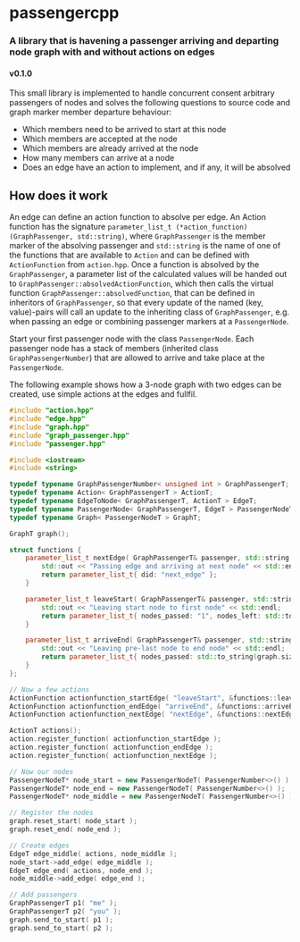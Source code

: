 # passengercpp
### A library that is havening a passenger arriving and departing node graph with and without actions on edges
#### v0.1.0

This small library is implemented to handle concurrent consent arbitrary passengers of nodes and solves the following questions to source code and graph marker member departure behaviour:

* Which members need to be arrived to start at this node
* Which members are accepted at the node
* Which members are already arrived at the node
* How many members can arrive at a node
* Does an edge have an action to implement, and if any, it will be absolved

## How does it work

An edge can define an action function to absolve per edge. An Action function has the signature `parameter_list_t (*action_function)(GraphPassenger, std::string)`, where `GraphPassenger` is the member marker of the absolving passenger and `std::string` is the name of one of the functions that are available to `Action` and can be defined with `ActionFunction` from `action.hpp`. Once a function is absolved by the `GraphPassenger`, a parameter list of the calculated values will be handed out to `GraphPassenger::absolvedActionFunction`, which then calls the virtual function `GraphPassenger::absolvedFunction`, that can be defined in inheritors of `GraphPassenger`, so that every update of the named (key, value)-pairs will call an update to the inheriting class of `GraphPassenger`, e.g. when passing an edge or combining passenger markers at a `PassengerNode`.

Start your first passenger node with the class `PassengerNode`. Each passenger node has a stack of members (inherited class `GraphPassengerNumber`) that are allowed to arrive and take place at the `PassengerNode`.

The following example shows how a 3-node graph with two edges can be created, use simple actions at the edges and fullfil.

```c++
#include "action.hpp"
#include "edge.hpp"
#include "graph.hpp"
#include "graph_passenger.hpp"
#include "passenger.hpp"

#include <iostream>
#include <string>

typedef typename GraphPassengerNumber< unsigned int > GraphPassengerT;
typedef typename Action< GraphPassengerT > ActionT;
typedef typename EdgeToNode< GraphPassengerT, ActionT > EdgeT;
typedef typename PassengerNode< GraphPassengerT, EdgeT > PassengerNodeT;
typedef typename Graph< PassengerNodeT > GraphT;

GraphT graph();

struct functions {
    parameter_list_t nextEdge( GraphPassengerT& passenger, std::string funcname ) {
        std::out << "Passing edge and arriving at next node" << std::endl;
        return parameter_list_t{ did: "next_edge" };
    }

    parameter_list_t leaveStart( GraphPassengerT& passenger, std::string funcname ) {
        std::out << "Leaving start node to first node" << std::endl;
        return parameter_list_t{ nodes_passed: "1", nodes_left: std::to_string(graph.size()-1) };
    }

    parameter_list_t arriveEnd( GraphPassengerT& passenger, std::string funcname ) {
        std::out << "Leaving pre-last node to end node" << std::endl;
        return parameter_list_t{ nodes_passed: std::to_string(graph.size()-1), nodes_left: "1" };
    }
};

// Now a few actions
ActionFunction actionfunction_startEdge( "leaveStart", &functions::leaveStart );
ActionFunction actionfunction_endEdge( "arriveEnd", &functions::arriveEnd );
ActionFunction actionfunction_nextEdge( "nextEdge", &functions::nextEdge );

ActionT actions();
action.register_function( actionfunction_startEdge );
action.register_function( actionfunction_endEdge );
action.register_function( actionfunction_nextEdge );

// Now our nodes
PassengerNodeT* node_start = new PassengerNodeT( PassengerNumber<>() );
PassengerNodeT* node_end = new PassengerNodeT( PassengerNumber<>() );
PassengerNodeT* node_middle = new PassengerNodeT( PassengerNumber<>() );

// Register the nodes
graph.reset_start( node_start );
graph.reset_end( node_end );

// Create edges
EdgeT edge_middle( actions, node_middle );
node_start->add_edge( edge_middle );
EdgeT edge_end( actions, node_end );
node_middle->add_edge( edge_end );

// Add passengers
GraphPassengerT p1( "me" );
GraphPassengerT p2( "you" );
graph.send_to_start( p1 );
graph.send_to_start( p2 );
```
